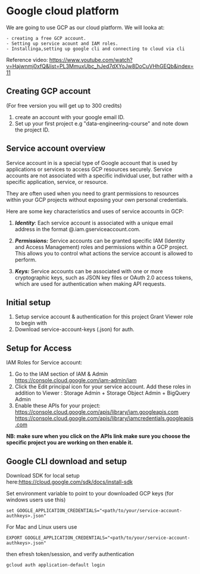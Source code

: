 # Google cloud platform
We are going to use GCP as our cloud platform.
We will looka at:

    - creating a free GCP account.
    - Setting up service acount and IAM roles.
    - Installinga,setting up google cli and connecting to cloud via cli
  
  Reference video:
  https://www.youtube.com/watch?v=Hajwnmj0xfQ&list=PL3MmuxUbc_hJed7dXYoJw8DoCuVHhGEQb&index=11
  ## Creating GCP account
   (For free version you will get up to 300 credits)
  
   1. create an account with your google email ID.
   2. Set up your first project e.g "data-engineering-course" and note down the project ID.

## Service account overview
Service account in is a special type of Google account that is used by applications or services to access GCP resources securely. Service accounts are not associated with a specific individual user, but rather with a specific application, service, or resource. 

They are often used when you need to grant permissions to resources within your GCP projects without exposing your own personal credentials.

Here are some key characteristics and uses of service accounts in GCP:

   1. ***Identity***: Each service account is associated with a unique email address in the format <service-account-name>@<project-id>.iam.gserviceaccount.com.

2. ***Permissions:*** Service accounts can be granted specific IAM (Identity and Access Management) roles and permissions within a GCP project. This allows you to control what actions the service account is allowed to perform.

3. ***Keys:*** Service accounts can be associated with one or more cryptographic keys, such as JSON key files or OAuth 2.0 access tokens, which are used for authentication when making API requests.

## Initial setup
1. Setup service account & authentication for this project
   Grant Viewer role to begin with
2. Download service-account-keys (.json) for auth.

## Setup for Access
IAM Roles for Service account:

1. Go to the IAM section of IAM & Admin https://console.cloud.google.com/iam-admin/iam
2. Click the Edit principal icon for your service account.
Add these roles in addition to Viewer : Storage Admin + Storage Object Admin + BigQuery Admin
3. Enable these APIs for your project:
    https://console.cloud.google.com/apis/library/iam.googleapis.com
    https://console.cloud.google.com/apis/library/iamcredentials.googleapis.com

**NB: make sure when you click on the APIs link make sure you choose the specific project you are working on then enable it.**
   
## Google CLI download and setup
Download SDK for local setup here:<https://cloud.google.com/sdk/docs/install-sdk>

Set environment variable to point to your downloaded GCP keys
(for windows users use this)
``` 
set GOOGLE_APPLICATION_CREDENTIALS="<path/to/your/service-account-authkeys>.json" 

```
For Mac and Linux users use
```
EXPORT GOOGLE_APPLICATION_CREDENTIALS="<path/to/your/service-account-authkeys>.json"
```



then efresh token/session, and verify authentication
```
gcloud auth application-default login
```